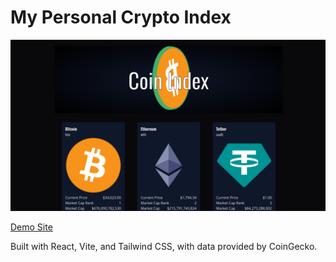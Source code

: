 # My Personal Crypto Index

![Screen Shot](./header.png)


[Demo Site](https://cool-cactus-d67887.netlify.app)

Built with React, Vite, and Tailwind CSS, with data provided by CoinGecko.
